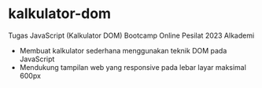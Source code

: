 # kalkulator-dom
Tugas JavaScript (Kalkulator DOM) Bootcamp Online Pesilat 2023 Alkademi

- Membuat kalkulator sederhana menggunakan teknik DOM pada JavaScript
- Mendukung tampilan web yang responsive pada lebar layar maksimal 600px
